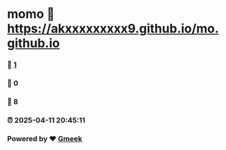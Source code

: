 # momo :link: https://akxxxxxxxxx9.github.io/mo.github.io 
### :page_facing_up: [1](https://akxxxxxxxxx9.github.io/mo.github.io/tag.html) 
### :speech_balloon: 0 
### :hibiscus: 8 
### :alarm_clock: 2025-04-11 20:45:11 
### Powered by :heart: [Gmeek](https://github.com/Meekdai/Gmeek)
